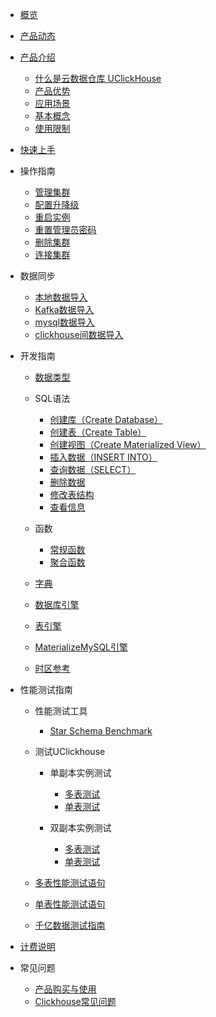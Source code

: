 
* [概览](/uclickhouse/README)

* [产品动态](/uclickhouse/dynamics)

* [产品介绍](/uclickhouse/architecture)

    * [什么是云数据仓库 UClickHouse](/uclickhouse/architecture/simple_intro)
    * [产品优势](/uclickhouse/architecture/advantages)
    * [应用场景](/uclickhouse/architecture/scenarios)
    * [基本概念](/uclickhouse/architecture/basic_concept)
    * [使用限制](/uclickhouse/architecture/limit)
    
* [快速上手](/uclickhouse/gettingstart)

* 操作指南
    * [管理集群](/uclickhouse/operation_guide/manage_cluster)
    * [配置升降级](/uclickhouse/operation_guide/resize_cluster)
    * [重启实例](/uclickhouse/operation_guide/restart_cluster)
    * [重置管理员密码](/uclickhouse/operation_guide/reset_password)
    * [删除集群](/uclickhouse/operation_guide/delete_cluster)
    * [连接集群](/uclickhouse/operation_guide/connect_cluster)
    
* 数据同步
    * [本地数据导入](/uclickhouse/dump_data/local_data)
    * [Kafka数据导入](/uclickhouse/dump_data/kafka_data)
    * [mysql数据导入](/uclickhouse/dump_data/mysql_data)
    * [clickhouse间数据导入](/uclickhouse/dump_data/clickhouse_data)
    
* 开发指南

    * [数据类型](/uclickhouse/developer/data_type)
    
    * SQL语法
      * [创建库（Create Database）](/uclickhouse/developer/sql_grammar/create_database)
      * [创建表（Create Table）](/uclickhouse/developer/sql_grammar/create_table)
      * [创建视图（Create Materialized View）](/uclickhouse/developer/sql_grammar/materialized_view)
      * [插入数据（INSERT INTO）](/uclickhouse/developer/sql_grammar/insert_into)
      * [查询数据（SELECT）](/uclickhouse/developer/sql_grammar/select)
      * [删除数据](/uclickhouse/developer/sql_grammar/delete)
      * [修改表结构](/uclickhouse/developer/sql_grammar/modify_table)
      * [查看信息](/uclickhouse/developer/sql_grammar/show_info)
      
    * 函数
    
      * [常规函数](/uclickhouse/developer/functions/conventional)
      * [聚合函数](/uclickhouse/developer/functions/aggregation)
    
    * [字典](/uclickhouse/developer/dictionary)
    
    * [数据库引擎](/uclickhouse/developer/database_engine)
    
    * [表引擎](/uclickhouse/developer/table_engine)
    
    * [MaterializeMySQL引擎](/uclickhouse/developer/materializeMySQL)
    
    * [时区参考](/uclickhouse/developer/zone_list)
    
* 性能测试指南
    * 性能测试工具
    
      * [Star Schema Benchmark](/uclickhouse/test/tool/ssb)
    
    * 测试UClickhouse
      
      * 单副本实例测试
      
        * [多表测试](/uclickhouse/test/uclickhouse_test/one_replicate_multiple)
        * [单表测试](/uclickhouse/test/uclickhouse_test/one_replicate_single)
      * 双副本实例测试 
        * [多表测试](/uclickhouse/test/uclickhouse_test/two_replicate_multiple)
        * [单表测试](/uclickhouse/test/uclickhouse_test/two_replicate_single)
    * [多表性能测试语句](/uclickhouse/test/multiple_query)
    
    * [单表性能测试语句](/uclickhouse/test/single_query)
    
    * [千亿数据测试指南](/uclickhouse/test/100billion)
    
* [计费说明](/uclickhouse/price)

* 常见问题

    * [产品购买与使用](/uclickhouse/problem/product_use)
    * [Clickhouse常见问题](/uclickhouse/problem/clickhouse_use)

